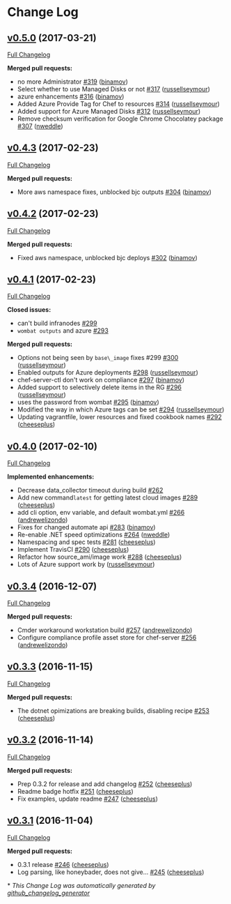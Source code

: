# Change Log

## [v0.5.0](https://github.com/chef-cft/wombat/tree/v0.5.0) (2017-03-21)
[Full Changelog](https://github.com/chef-cft/wombat/compare/v0.4.3...v0.5.0)

**Merged pull requests:**

- no more Administrator [\#319](https://github.com/chef-cft/wombat/pull/319) ([binamov](https://github.com/binamov))
- Select whether to use Managed Disks or not [\#317](https://github.com/chef-cft/wombat/pull/317) ([russellseymour](https://github.com/russellseymour))
- azure enhancements [\#316](https://github.com/chef-cft/wombat/pull/316) ([binamov](https://github.com/binamov))
- Added Azure Provide Tag for Chef to resources [\#314](https://github.com/chef-cft/wombat/pull/314) ([russellseymour](https://github.com/russellseymour))
- Added support for Azure Managed Disks [\#312](https://github.com/chef-cft/wombat/pull/312) ([russellseymour](https://github.com/russellseymour))
- Remove checksum verification for Google Chrome Chocolatey package [\#307](https://github.com/chef-cft/wombat/pull/307) ([nweddle](https://github.com/nweddle))

## [v0.4.3](https://github.com/chef-cft/wombat/tree/v0.4.3) (2017-02-23)
[Full Changelog](https://github.com/chef-cft/wombat/compare/v0.4.2...v0.4.3)

**Merged pull requests:**

- More aws namespace fixes, unblocked bjc outputs [\#304](https://github.com/chef-cft/wombat/pull/304) ([binamov](https://github.com/binamov))

## [v0.4.2](https://github.com/chef-cft/wombat/tree/v0.4.2) (2017-02-23)
[Full Changelog](https://github.com/chef-cft/wombat/compare/v0.4.1...v0.4.2)

**Merged pull requests:**

- Fixed aws namespace, unblocked bjc deploys [\#302](https://github.com/chef-cft/wombat/pull/302) ([binamov](https://github.com/binamov))

## [v0.4.1](https://github.com/chef-cft/wombat/tree/v0.4.1) (2017-02-23)
[Full Changelog](https://github.com/chef-cft/wombat/compare/v0.4.0...v0.4.1)

**Closed issues:**

- can't build infranodes [\#299](https://github.com/chef-cft/wombat/issues/299)
- `wombat outputs` and azure [\#293](https://github.com/chef-cft/wombat/issues/293)

**Merged pull requests:**

- Options not being seen by `base\_image` fixes \#299 [\#300](https://github.com/chef-cft/wombat/pull/300) ([russellseymour](https://github.com/russellseymour))
- Enabled outputs for Azure deployments [\#298](https://github.com/chef-cft/wombat/pull/298) ([russellseymour](https://github.com/russellseymour))
- chef-server-ctl don't work on compliance [\#297](https://github.com/chef-cft/wombat/pull/297) ([binamov](https://github.com/binamov))
- Added support to selectively delete items in the RG [\#296](https://github.com/chef-cft/wombat/pull/296) ([russellseymour](https://github.com/russellseymour))
- uses the password from wombat [\#295](https://github.com/chef-cft/wombat/pull/295) ([binamov](https://github.com/binamov))
- Modified the way in which Azure tags can be set [\#294](https://github.com/chef-cft/wombat/pull/294) ([russellseymour](https://github.com/russellseymour))
- Updating vagrantfile, lower resources and fixed cookbook names [\#292](https://github.com/chef-cft/wombat/pull/292) ([cheeseplus](https://github.com/cheeseplus))

## [v0.4.0](https://github.com/chef-cft/wombat/tree/v0.4.0) (2017-02-10)
[Full Changelog](https://github.com/chef-cft/wombat/compare/v0.3.4...v0.4.0)

**Implemented enhancements:**
- Decrease data\_collector timeout during build [\#262](https://github.com/chef-cft/wombat/issues/262)
- Add new command`latest` for getting latest cloud images [\#289](https://github.com/chef-cft/wombat/pull/289) ([cheeseplus](https://github.com/cheeseplus))
- add cli option, env variable, and default wombat.yml [\#266](https://github.com/chef-cft/wombat/pull/266) ([andrewelizondo](https://github.com/andrewelizondo))
- Fixes for changed automate api [\#283](https://github.com/chef-cft/wombat/pull/283) ([binamov](https://github.com/binamov))
- Re-enable .NET speed optimizations [\#264](https://github.com/chef-cft/wombat/pull/264) ([nweddle](https://github.com/nweddle))
- Namespacing and spec tests [\#281](https://github.com/chef-cft/wombat/pull/281) ([cheeseplus](https://github.com/cheeseplus))
- Implement TravisCI [\#290](https://github.com/chef-cft/wombat/pull/290) ([cheeseplus](https://github.com/cheeseplus))
- Refactor how source\_ami/image work [\#288](https://github.com/chef-cft/wombat/pull/288) ([cheeseplus](https://github.com/cheeseplus))
- Lots of Azure support work by ([russellseymour](https://github.com/russellseymour))

## [v0.3.4](https://github.com/chef-cft/wombat/tree/v0.3.4) (2016-12-07)
[Full Changelog](https://github.com/chef-cft/wombat/compare/v0.3.3...v0.3.4)

**Merged pull requests:**

- Cmder workaround workstation build [\#257](https://github.com/chef-cft/wombat/pull/257) ([andrewelizondo](https://github.com/andrewelizondo))
- Configure compliance profile asset store for chef-server [\#256](https://github.com/chef-cft/wombat/pull/256) ([andrewelizondo](https://github.com/andrewelizondo))


## [v0.3.3](https://github.com/chef-cft/wombat/tree/v0.3.3) (2016-11-15)
[Full Changelog](https://github.com/chef-cft/wombat/compare/v0.3.2...v0.3.3)

**Merged pull requests:**

- The dotnet opimizations are breaking builds, disabling recipe [\#253](https://github.com/chef-cft/wombat/pull/253) ([cheeseplus](https://github.com/cheeseplus))

## [v0.3.2](https://github.com/chef-cft/wombat/tree/v0.3.2) (2016-11-14)
[Full Changelog](https://github.com/chef-cft/wombat/compare/v0.3.1...v0.3.2)

**Merged pull requests:**

- Prep 0.3.2 for release and add changelog [\#252](https://github.com/chef-cft/wombat/pull/252) ([cheeseplus](https://github.com/cheeseplus))
- Readme badge hotfix [\#251](https://github.com/chef-cft/wombat/pull/251) ([cheeseplus](https://github.com/cheeseplus))
- Fix examples, update readme [\#247](https://github.com/chef-cft/wombat/pull/247) ([cheeseplus](https://github.com/cheeseplus))

## [v0.3.1](https://github.com/chef-cft/wombat/tree/v0.3.1) (2016-11-04)
[Full Changelog](https://github.com/chef-cft/wombat/compare/v0.3.0...v0.3.1)

**Merged pull requests:**

- 0.3.1 release [\#246](https://github.com/chef-cft/wombat/pull/246) ([cheeseplus](https://github.com/cheeseplus))
- Log parsing, like honeybader, does not give... [\#245](https://github.com/chef-cft/wombat/pull/245) ([cheeseplus](https://github.com/cheeseplus))



\* *This Change Log was automatically generated by [github_changelog_generator](https://github.com/skywinder/Github-Changelog-Generator)*
